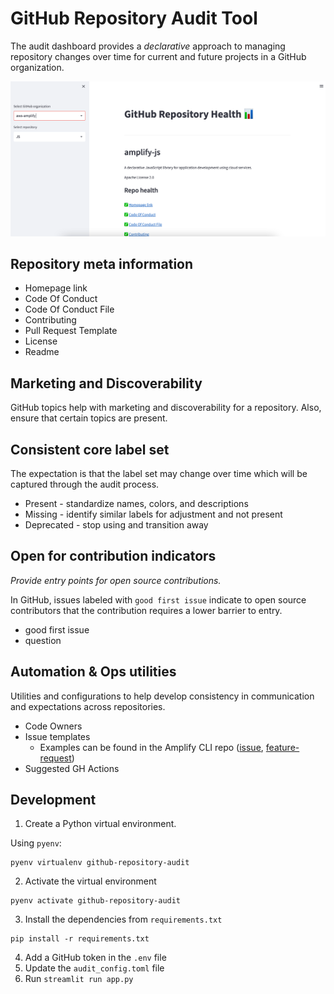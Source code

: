 # GitHub Repository Audit Tool

The audit dashboard provides a _declarative_ approach to managing repository changes over time for current and future projects in a GitHub organization.

![](https://github.com/siegerts/github-repository-audit/blob/main/audit-dashboard.png)

## Repository meta information

- Homepage link
- Code Of Conduct
- Code Of Conduct File
- Contributing
- Pull Request Template
- License
- Readme

## Marketing and Discoverability

GitHub topics help with marketing and discoverability for a repository. Also, ensure that certain topics are present.

## Consistent core label set

The expectation is that the label set may change over time which will be captured through the audit process.

- Present - standardize names, colors, and descriptions
- Missing - identify similar labels for adjustment and not present
- Deprecated - stop using and transition away

## Open for contribution indicators

_Provide entry points for open source contributions._

In GitHub, issues labeled with `good first issue` indicate to open source contributors that the contribution requires a lower barrier to entry.

- good first issue
- question

## Automation & Ops utilities

Utilities and configurations to help develop consistency in communication and expectations across repositories.

- Code Owners
- Issue templates
  - Examples can be found in the Amplify CLI repo ([issue](https://github.com/aws-amplify/amplify-cli/issues/new?assignees=&labels=&template=1.bug_report.yaml), [feature-request](https://github.com/aws-amplify/amplify-cli/issues/new?assignees=&labels=feature-request&template=2.feature_request.yaml))
- Suggested GH Actions

## Development

1. Create a Python virtual environment.

Using `pyenv`:

```
pyenv virtualenv github-repository-audit
```

2. Activate the virtual environment

```
pyenv activate github-repository-audit
```

3. Install the dependencies from `requirements.txt`

```
pip install -r requirements.txt
```

4. Add a GitHub token in the `.env` file
5. Update the `audit_config.toml` file
6. Run `streamlit run app.py`
